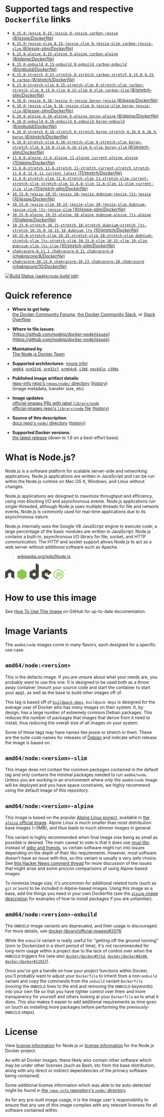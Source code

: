 <!--

********************************************************************************

WARNING:

    DO NOT EDIT "node/README.md"

    IT IS AUTO-GENERATED

    (from the other files in "node/" combined with a set of templates)

********************************************************************************

-->

# Supported tags and respective `Dockerfile` links

-	[`8.15.0-jessie`, `8.15-jessie`, `8-jessie`, `carbon-jessie` (*8/jessie/Dockerfile*)](https://github.com/nodejs/docker-node/blob/86b9618674b01fc5549f83696a90d5bc21f38af0/8/jessie/Dockerfile)
-	[`8.15.0-jessie-slim`, `8.15-jessie-slim`, `8-jessie-slim`, `carbon-jessie-slim` (*8/jessie-slim/Dockerfile*)](https://github.com/nodejs/docker-node/blob/86b9618674b01fc5549f83696a90d5bc21f38af0/8/jessie-slim/Dockerfile)
-	[`8.15.0-alpine`, `8.15-alpine`, `8-alpine`, `carbon-alpine` (*8/alpine/Dockerfile*)](https://github.com/nodejs/docker-node/blob/86b9618674b01fc5549f83696a90d5bc21f38af0/8/alpine/Dockerfile)
-	[`8.15.0-onbuild`, `8.15-onbuild`, `8-onbuild`, `carbon-onbuild` (*8/onbuild/Dockerfile*)](https://github.com/nodejs/docker-node/blob/86b9618674b01fc5549f83696a90d5bc21f38af0/8/onbuild/Dockerfile)
-	[`8.15.0-stretch`, `8.15-stretch`, `8-stretch`, `carbon-stretch`, `8.15.0`, `8.15`, `8`, `carbon` (*8/stretch/Dockerfile*)](https://github.com/nodejs/docker-node/blob/86b9618674b01fc5549f83696a90d5bc21f38af0/8/stretch/Dockerfile)
-	[`8.15.0-stretch-slim`, `8.15-stretch-slim`, `8-stretch-slim`, `carbon-stretch-slim`, `8.15.0-slim`, `8.15-slim`, `8-slim`, `carbon-slim` (*8/stretch-slim/Dockerfile*)](https://github.com/nodejs/docker-node/blob/86b9618674b01fc5549f83696a90d5bc21f38af0/8/stretch-slim/Dockerfile)
-	[`6.16.0-jessie`, `6.16-jessie`, `6-jessie`, `boron-jessie` (*6/jessie/Dockerfile*)](https://github.com/nodejs/docker-node/blob/daa131d713cf42ae181292471766879f750b5230/6/jessie/Dockerfile)
-	[`6.16.0-jessie-slim`, `6.16-jessie-slim`, `6-jessie-slim`, `boron-jessie-slim` (*6/jessie-slim/Dockerfile*)](https://github.com/nodejs/docker-node/blob/daa131d713cf42ae181292471766879f750b5230/6/jessie-slim/Dockerfile)
-	[`6.16.0-alpine`, `6.16-alpine`, `6-alpine`, `boron-alpine` (*6/alpine/Dockerfile*)](https://github.com/nodejs/docker-node/blob/daa131d713cf42ae181292471766879f750b5230/6/alpine/Dockerfile)
-	[`6.16.0-onbuild`, `6.16-onbuild`, `6-onbuild`, `boron-onbuild` (*6/onbuild/Dockerfile*)](https://github.com/nodejs/docker-node/blob/daa131d713cf42ae181292471766879f750b5230/6/onbuild/Dockerfile)
-	[`6.16.0-stretch`, `6.16-stretch`, `6-stretch`, `boron-stretch`, `6.16.0`, `6.16`, `6`, `boron` (*6/stretch/Dockerfile*)](https://github.com/nodejs/docker-node/blob/daa131d713cf42ae181292471766879f750b5230/6/stretch/Dockerfile)
-	[`6.16.0-stretch-slim`, `6.16-stretch-slim`, `6-stretch-slim`, `boron-stretch-slim`, `6.16.0-slim`, `6.16-slim`, `6-slim`, `boron-slim` (*6/stretch-slim/Dockerfile*)](https://github.com/nodejs/docker-node/blob/daa131d713cf42ae181292471766879f750b5230/6/stretch-slim/Dockerfile)
-	[`11.6.0-alpine`, `11.6-alpine`, `11-alpine`, `current-alpine`, `alpine` (*11/alpine/Dockerfile*)](https://github.com/nodejs/docker-node/blob/e9d9c1ce0f4e87b11d7b0ecff529b715038782ae/11/alpine/Dockerfile)
-	[`11.6.0-stretch`, `11.6-stretch`, `11-stretch`, `current-stretch`, `stretch`, `11.6.0`, `11.6`, `11`, `current`, `latest` (*11/stretch/Dockerfile*)](https://github.com/nodejs/docker-node/blob/e9d9c1ce0f4e87b11d7b0ecff529b715038782ae/11/stretch/Dockerfile)
-	[`11.6.0-stretch-slim`, `11.6-stretch-slim`, `11-stretch-slim`, `current-stretch-slim`, `stretch-slim`, `11.6.0-slim`, `11.6-slim`, `11-slim`, `current-slim`, `slim` (*11/stretch-slim/Dockerfile*)](https://github.com/nodejs/docker-node/blob/e9d9c1ce0f4e87b11d7b0ecff529b715038782ae/11/stretch-slim/Dockerfile)
-	[`10.15.0-jessie`, `10.15-jessie`, `10-jessie`, `dubnium-jessie`, `lts-jessie` (*10/jessie/Dockerfile*)](https://github.com/nodejs/docker-node/blob/f8c22aeb318ec3df876f8271b9b8a86005f0f53d/10/jessie/Dockerfile)
-	[`10.15.0-jessie-slim`, `10.15-jessie-slim`, `10-jessie-slim`, `dubnium-jessie-slim`, `lts-jessie-slim` (*10/jessie-slim/Dockerfile*)](https://github.com/nodejs/docker-node/blob/f8c22aeb318ec3df876f8271b9b8a86005f0f53d/10/jessie-slim/Dockerfile)
-	[`10.15.0-alpine`, `10.15-alpine`, `10-alpine`, `dubnium-alpine`, `lts-alpine` (*10/alpine/Dockerfile*)](https://github.com/nodejs/docker-node/blob/f8c22aeb318ec3df876f8271b9b8a86005f0f53d/10/alpine/Dockerfile)
-	[`10.15.0-stretch`, `10.15-stretch`, `10-stretch`, `dubnium-stretch`, `lts-stretch`, `10.15.0`, `10.15`, `10`, `dubnium`, `lts` (*10/stretch/Dockerfile*)](https://github.com/nodejs/docker-node/blob/f8c22aeb318ec3df876f8271b9b8a86005f0f53d/10/stretch/Dockerfile)
-	[`10.15.0-stretch-slim`, `10.15-stretch-slim`, `10-stretch-slim`, `dubnium-stretch-slim`, `lts-stretch-slim`, `10.15.0-slim`, `10.15-slim`, `10-slim`, `dubnium-slim`, `lts-slim` (*10/stretch-slim/Dockerfile*)](https://github.com/nodejs/docker-node/blob/f8c22aeb318ec3df876f8271b9b8a86005f0f53d/10/stretch-slim/Dockerfile)
-	[`chakracore-8.11.1`, `chakracore-8.11`, `chakracore-8` (*chakracore/8/Dockerfile*)](https://github.com/nodejs/docker-node/blob/8ccd57c1457a1b47adc4d82f9fed9ad51ccef3c5/chakracore/8/Dockerfile)
-	[`chakracore-10.13.0`, `chakracore-10.13`, `chakracore-10`, `chakracore` (*chakracore/10/Dockerfile*)](https://github.com/nodejs/docker-node/blob/69c8a5f448f46f9e34d7fb577eca79ba01f6864d/chakracore/10/Dockerfile)

[![Build Status](https://doi-janky.infosiftr.net/job/multiarch/job/amd64/job/node/badge/icon) (`amd64/node` build job)](https://doi-janky.infosiftr.net/job/multiarch/job/amd64/job/node/)

# Quick reference

-	**Where to get help**:  
	[the Docker Community Forums](https://forums.docker.com/), [the Docker Community Slack](https://blog.docker.com/2016/11/introducing-docker-community-directory-docker-community-slack/), or [Stack Overflow](https://stackoverflow.com/search?tab=newest&q=docker)

-	**Where to file issues**:  
	[https://github.com/nodejs/docker-node/issues](https://github.com/nodejs/docker-node/issues)

-	**Maintained by**:  
	[The Node.js Docker Team](https://github.com/nodejs/docker-node)

-	**Supported architectures**: ([more info](https://github.com/docker-library/official-images#architectures-other-than-amd64))  
	[`amd64`](https://hub.docker.com/r/amd64/node/), [`arm32v6`](https://hub.docker.com/r/arm32v6/node/), [`arm32v7`](https://hub.docker.com/r/arm32v7/node/), [`arm64v8`](https://hub.docker.com/r/arm64v8/node/), [`i386`](https://hub.docker.com/r/i386/node/), [`ppc64le`](https://hub.docker.com/r/ppc64le/node/), [`s390x`](https://hub.docker.com/r/s390x/node/)

-	**Published image artifact details**:  
	[repo-info repo's `repos/node/` directory](https://github.com/docker-library/repo-info/blob/master/repos/node) ([history](https://github.com/docker-library/repo-info/commits/master/repos/node))  
	(image metadata, transfer size, etc)

-	**Image updates**:  
	[official-images PRs with label `library/node`](https://github.com/docker-library/official-images/pulls?q=label%3Alibrary%2Fnode)  
	[official-images repo's `library/node` file](https://github.com/docker-library/official-images/blob/master/library/node) ([history](https://github.com/docker-library/official-images/commits/master/library/node))

-	**Source of this description**:  
	[docs repo's `node/` directory](https://github.com/docker-library/docs/tree/master/node) ([history](https://github.com/docker-library/docs/commits/master/node))

-	**Supported Docker versions**:  
	[the latest release](https://github.com/docker/docker-ce/releases/latest) (down to 1.6 on a best-effort basis)

# What is Node.js?

Node.js is a software platform for scalable server-side and networking applications. Node.js applications are written in JavaScript and can be run within the Node.js runtime on Mac OS X, Windows, and Linux without changes.

Node.js applications are designed to maximize throughput and efficiency, using non-blocking I/O and asynchronous events. Node.js applications run single-threaded, although Node.js uses multiple threads for file and network events. Node.js is commonly used for real-time applications due to its asynchronous nature.

Node.js internally uses the Google V8 JavaScript engine to execute code; a large percentage of the basic modules are written in JavaScript. Node.js contains a built-in, asynchronous I/O library for file, socket, and HTTP communication. The HTTP and socket support allows Node.js to act as a web server without additional software such as Apache.

> [wikipedia.org/wiki/Node.js](https://en.wikipedia.org/wiki/Node.js)

![logo](https://raw.githubusercontent.com/docker-library/docs/01c12653951b2fe592c1f93a13b4e289ada0e3a1/node/logo.png)

# How to use this image

See [How To Use This Image](https://github.com/nodejs/docker-node/blob/master/README.md#how-to-use-this-image) on GitHub for up-to-date documentation.

# Image Variants

The `amd64/node` images come in many flavors, each designed for a specific use case.

## `amd64/node:<version>`

This is the defacto image. If you are unsure about what your needs are, you probably want to use this one. It is designed to be used both as a throw away container (mount your source code and start the container to start your app), as well as the base to build other images off of.

This tag is based off of [`buildpack-deps`](https://hub.docker.com/_/buildpack-deps/). `buildpack-deps` is designed for the average user of Docker who has many images on their system. It, by design, has a large number of extremely common Debian packages. This reduces the number of packages that images that derive from it need to install, thus reducing the overall size of all images on your system.

Some of these tags may have names like jessie or stretch in them. These are the suite code names for releases of [Debian](https://wiki.debian.org/DebianReleases) and indicate which release the image is based on.

## `amd64/node:<version>-slim`

This image does not contain the common packages contained in the default tag and only contains the minimal packages needed to run `amd64/node`. Unless you are working in an environment where *only* the `amd64/node` image will be deployed and you have space constraints, we highly recommend using the default image of this repository.

## `amd64/node:<version>-alpine`

This image is based on the popular [Alpine Linux project](http://alpinelinux.org), available in [the `alpine` official image](https://hub.docker.com/_/alpine). Alpine Linux is much smaller than most distribution base images (~5MB), and thus leads to much slimmer images in general.

This variant is highly recommended when final image size being as small as possible is desired. The main caveat to note is that it does use [musl libc](http://www.musl-libc.org) instead of [glibc and friends](http://www.etalabs.net/compare_libcs.html), so certain software might run into issues depending on the depth of their libc requirements. However, most software doesn't have an issue with this, so this variant is usually a very safe choice. See [this Hacker News comment thread](https://news.ycombinator.com/item?id=10782897) for more discussion of the issues that might arise and some pro/con comparisons of using Alpine-based images.

To minimize image size, it's uncommon for additional related tools (such as `git` or `bash`) to be included in Alpine-based images. Using this image as a base, add the things you need in your own Dockerfile (see the [`alpine` image description](https://hub.docker.com/_/alpine/) for examples of how to install packages if you are unfamiliar).

## `amd64/node:<version>-onbuild`

The `ONBUILD` image variants are deprecated, and their usage is discouraged. For more details, see [docker-library/official-images#2076](https://github.com/docker-library/official-images/issues/2076).

While the `onbuild` variant is really useful for "getting off the ground running" (zero to Dockerized in a short period of time), it's not recommended for long-term usage within a project due to the lack of control over *when* the `ONBUILD` triggers fire (see also [`docker/docker#5714`](https://github.com/docker/docker/issues/5714), [`docker/docker#8240`](https://github.com/docker/docker/issues/8240), [`docker/docker#11917`](https://github.com/docker/docker/issues/11917)).

Once you've got a handle on how your project functions within Docker, you'll probably want to adjust your `Dockerfile` to inherit from a non-`onbuild` variant and copy the commands from the `onbuild` variant `Dockerfile` (moving the `ONBUILD` lines to the end and removing the `ONBUILD` keywords) into your own file so that you have tighter control over them and more transparency for yourself and others looking at your `Dockerfile` as to what it does. This also makes it easier to add additional requirements as time goes on (such as installing more packages before performing the previously-`ONBUILD` steps).

# License

View [license information](https://github.com/nodejs/node/blob/master/LICENSE) for Node.js or [license information](https://github.com/nodejs/docker-node/blob/master/LICENSE) for the Node.js Docker project.

As with all Docker images, these likely also contain other software which may be under other licenses (such as Bash, etc from the base distribution, along with any direct or indirect dependencies of the primary software being contained).

Some additional license information which was able to be auto-detected might be found in [the `repo-info` repository's `node/` directory](https://github.com/docker-library/repo-info/tree/master/repos/node).

As for any pre-built image usage, it is the image user's responsibility to ensure that any use of this image complies with any relevant licenses for all software contained within.
